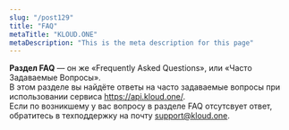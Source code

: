 ```yaml
---
slug: "/post129"
title: "FAQ"
metaTitle: "KLOUD.ONE"
metaDescription: "This is the meta description for this page"
---
```


**Раздел FAQ** — он же «Frequently Asked Questions», или «Часто Задаваемые Вопросы».  
В этом разделе вы найдёте ответы на часто задаваемые вопросы при использовании сервиса https://api.kloud.one/.  
Если по возникшему у вас вопросу в разделе FAQ отсутсвует ответ, обратитесь в техподдержку на почту support@kloud.one.
